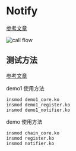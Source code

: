 # Notify

[参考文章](http://blog.chinaunix.net/uid-25871104-id-3086446.html)

![call flow](./call_flow.png)

## 测试方法

[参考文章](http://www.linuxidc.com/Linux/2013-07/86999.htm)

demo1 使用方法

	insmod demo1_core.ko
	insmod demo1_register.ko
	insmod demo1_notifier.ko

demo 使用方法

	insmod chain_core.ko
	insmod register.ko
	insmod notifier.ko

